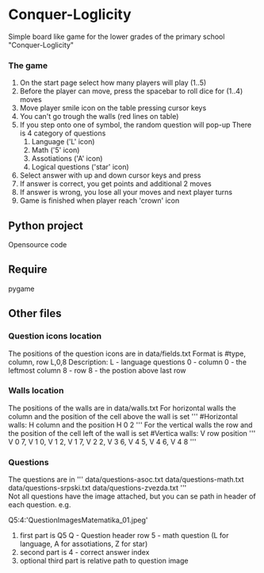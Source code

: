 # Conquer-Loglicity
Simple board like game for the lower grades of the primary school
"Conquer-Loglicity"

### The game
1. On the start page select how many players will play (1..5)
2. Before the player can move, press the spacebar to roll dice for (1..4) moves
3. Move player smile icon on the table pressing cursor keys
4. You can't go trough the walls (red lines on table)
5. If you step onto one of symbol, the random question will pop-up
   There is 4 category of questions
   1. Language ('L' icon)
   2. Math ('5' icon)
   3. Assotiations ('A' icon)
   4. Logical questions ('star' icon)
6. Select answer with up and down cursor keys and press <enter>
7. If answer is correct, you get points and additional 2 moves
8. If answer is wrong, you lose all your moves and next player turns
9. Game is finished when player reach 'crown' icon
  
## Python project 
Opensource code

## Require
pygame

## Other files
### Question icons location
The positions of the question icons are in data/fields.txt
Format is 
 #type, column, row
 L,0,8
Description:
L - language questions
0 - column 0 - the leftmost column
8 - row 8 - the postion above last row

### Walls location
The positions of the walls are in data/walls.txt
For horizontal walls the column and the position of the cell above the wall is set
'''
#Horizontal walls: H column and the position
H 0 2
'''
For the vertical walls the row and the position of the cell left of the wall is set
#Vertica walls: V row position
'''
V 0 7, V 1 0, V 1 2, V 1 7, V 2 2, V 3 6, V 4 5, V 4 6, V 4 8
'''
### Questions
The questions are in 
'''
  data/questions-asoc.txt 
  data/questions-math.txt 
  data/questions-srpski.txt 
  data/questions-zvezda.txt 
'''  
Not all questions have the image attached, but you can se path in header of each question. e.g.
  
  Q5:4:'QuestionImagesMatematika\_01.jpeg'

1. first part is Q5
Q - Question header row
5 - math question (L for language, A for assotiations, Z for star)
2. second part is
4 - correct answer index
3. optional third part is relative path to question image
